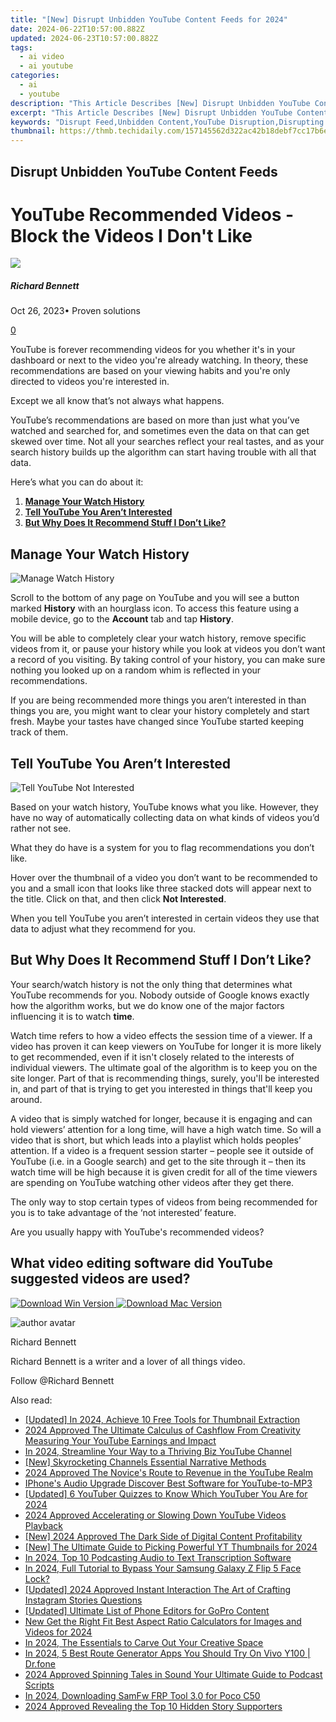 ```yaml
---
title: "[New] Disrupt Unbidden YouTube Content Feeds for 2024"
date: 2024-06-22T10:57:00.882Z
updated: 2024-06-23T10:57:00.882Z
tags:
  - ai video
  - ai youtube
categories:
  - ai
  - youtube
description: "This Article Describes [New] Disrupt Unbidden YouTube Content Feeds for 2024"
excerpt: "This Article Describes [New] Disrupt Unbidden YouTube Content Feeds for 2024"
keywords: "Disrupt Feed,Unbidden Content,YouTube Disruption,Disrupting Ads,YouTube Feedblock,Unrequested YouTube,YouTube Anomalies"
thumbnail: https://thmb.techidaily.com/157145562d322ac42b18debf7cc17b6e328143a79a361dfc0ab65e3b0afbaf26.jpg
---
```


## Disrupt Unbidden YouTube Content Feeds

# YouTube Recommended Videos - Block the Videos I Don't Like

![](https://images.wondershare.com/filmora/article-images/richard-bennett.jpg)

##### Richard Bennett

 Oct 26, 2023• Proven solutions

[0](#commentsBoxSeoTemplate)

YouTube is forever recommending videos for you whether it's in your dashboard or next to the video you're already watching. In theory, these recommendations are based on your viewing habits and you're only directed to videos you're interested in.

Except we all know that’s not always what happens.

YouTube’s recommendations are based on more than just what you’ve watched and searched for, and sometimes even the data on that can get skewed over time. Not all your searches reflect your real tastes, and as your search history builds up the algorithm can start having trouble with all that data.

Here’s what you can do about it:

1. [**Manage Your Watch History**](#manage)
2. [**Tell YouTube You Aren’t Interested**](#notinterested)
3. [**But Why Does It Recommend Stuff I Don’t Like?**](#butwhy)

## Manage Your Watch History

![Manage Watch History](https://images.wondershare.com/filmora/article-images/manage-watch-history.jpg)

Scroll to the bottom of any page on YouTube and you will see a button marked **History** with an hourglass icon. To access this feature using a mobile device, go to the **Account** tab and tap **History**.

You will be able to completely clear your watch history, remove specific videos from it, or pause your history while you look at videos you don’t want a record of you visiting. By taking control of your history, you can make sure nothing you looked up on a random whim is reflected in your recommendations.

If you are being recommended more things you aren’t interested in than things you are, you might want to clear your history completely and start fresh. Maybe your tastes have changed since YouTube started keeping track of them.

## Tell YouTube You Aren’t Interested

![Tell YouTube Not Interested](https://images.wondershare.com/filmora/article-images/tell-youtube-not-interested.jpg)

Based on your watch history, YouTube knows what you like. However, they have no way of automatically collecting data on what kinds of videos you’d rather not see.

What they do have is a system for you to flag recommendations you don’t like.

Hover over the thumbnail of a video you don’t want to be recommended to you and a small icon that looks like three stacked dots will appear next to the title. Click on that, and then click **Not Interested**.

When you tell YouTube you aren’t interested in certain videos they use that data to adjust what they recommend for you.

## But Why Does It Recommend Stuff I Don’t Like?

Your search/watch history is not the only thing that determines what YouTube recommends for you. Nobody outside of Google knows exactly how the algorithm works, but we do know one of the major factors influencing it is to watch **time**.

Watch time refers to how a video effects the session time of a viewer. If a video has proven it can keep viewers on YouTube for longer it is more likely to get recommended, even if it isn't closely related to the interests of individual viewers. The ultimate goal of the algorithm is to keep you on the site longer. Part of that is recommending things, surely, you'll be interested in, and part of that is trying to get you interested in things that'll keep you around.

  A video that is simply watched for longer, because it is engaging and can hold viewers’ attention for a long time, will have a high watch time. So will a video that is short, but which leads into a playlist which holds peoples’ attention. If a video is a frequent session starter – people see it outside of YouTube (i.e. in a Google search) and get to the site through it – then its watch time will be high because it is given credit for all of the time viewers are spending on YouTube watching other videos after they get there.

The only way to stop certain types of videos from being recommended for you is to take advantage of the ‘not interested’ feature.

 Are you usually happy with YouTube's recommended videos?

## What video editing software did YouTube suggested videos are used?

[![Download Win Version](https://images.wondershare.com/filmora/guide/download-btn-win.jpg) ](https://tools.techidaily.com/wondershare/filmora/download/) [![Download Mac Version](https://images.wondershare.com/filmora/guide/download-btn-mac.jpg) ](https://tools.techidaily.com/wondershare/filmora/download/)

![author avatar](https://images.wondershare.com/filmora/article-images/richard-bennett.jpg)

Richard Bennett

Richard Bennett is a writer and a lover of all things video.

Follow @Richard Bennett


<ins class="adsbygoogle"
     style="display:block"
     data-ad-format="autorelaxed"
     data-ad-client="ca-pub-7571918770474297"
     data-ad-slot="1223367746"></ins>



<ins class="adsbygoogle"
     style="display:block"
     data-ad-client="ca-pub-7571918770474297"
     data-ad-slot="8358498916"
     data-ad-format="auto"
     data-full-width-responsive="true"></ins>

<span class="atpl-alsoreadstyle">Also read:</span>
<div><ul>
<li><a href="https://youtube-zero.techidaily.com/ed-in-2024-achieve-10-free-tools-for-thumbnail-extraction/"><u>[Updated] In 2024, Achieve 10 Free Tools for Thumbnail Extraction</u></a></li>
<li><a href="https://youtube-zero.techidaily.com/approved-the-ultimate-calculus-of-cashflow-from-creativity-measuring-your-youtube-earnings-and-impact/"><u>2024 Approved  The Ultimate Calculus of Cashflow From Creativity  Measuring Your YouTube Earnings and Impact</u></a></li>
<li><a href="https://youtube-zero.techidaily.com/24-streamline-your-way-to-a-thriving-biz-youtube-channel/"><u>In 2024, Streamline Your Way to a Thriving Biz YouTube Channel</u></a></li>
<li><a href="https://youtube-zero.techidaily.com/kyrocketing-channels-essential-narrative-methods/"><u>[New] Skyrocketing Channels  Essential Narrative Methods</u></a></li>
<li><a href="https://youtube-zero.techidaily.com/approved-the-novices-route-to-revenue-in-the-youtube-realm/"><u>2024 Approved  The Novice's Route to Revenue in the YouTube Realm</u></a></li>
<li><a href="https://youtube-zero.techidaily.com/es-audio-upgrade-discover-best-software-for-youtube-to-mp3/"><u>IPhone's Audio Upgrade  Discover Best Software for YouTube-to-MP3</u></a></li>
<li><a href="https://youtube-zero.techidaily.com/ed-6-youtuber-quizzes-to-know-which-youtuber-you-are-for-2024/"><u>[Updated] 6 YouTuber Quizzes to Know Which YouTuber You Are for 2024</u></a></li>
<li><a href="https://youtube-zero.techidaily.com/approved-accelerating-or-slowing-down-youtube-videos-playback/"><u>2024 Approved  Accelerating or Slowing Down YouTube Videos Playback</u></a></li>
<li><a href="https://youtube-zero.techidaily.com/024-approved-the-dark-side-of-digital-content-profitability/"><u>[New] 2024 Approved  The Dark Side of Digital Content Profitability</u></a></li>
<li><a href="https://youtube-zero.techidaily.com/he-ultimate-guide-to-picking-powerful-yt-thumbnails-for-2024/"><u>[New] The Ultimate Guide to Picking Powerful YT Thumbnails for 2024</u></a></li>
<li><a href="https://voice-adjusting.techidaily.com/in-2024-top-10-podcasting-audio-to-text-transcription-software/"><u>In 2024, Top 10 Podcasting Audio to Text Transcription Software</u></a></li>
<li><a href="https://android-unlock.techidaily.com/in-2024-full-tutorial-to-bypass-your-samsung-galaxy-z-flip-5-face-lock-by-drfone-android/"><u>In 2024, Full Tutorial to Bypass Your Samsung Galaxy Z Flip 5 Face Lock?</u></a></li>
<li><a href="https://instagram-clips.techidaily.com/updated-2024-approved-instant-interaction-the-art-of-crafting-instagram-stories-questions/"><u>[Updated] 2024 Approved  Instant Interaction  The Art of Crafting Instagram Stories Questions</u></a></li>
<li><a href="https://some-approaches.techidaily.com/updated-ultimate-list-of-phone-editors-for-gopro-content/"><u>[Updated] Ultimate List of Phone Editors for GoPro Content</u></a></li>
<li><a href="https://ai-video-apps.techidaily.com/new-get-the-right-fit-best-aspect-ratio-calculators-for-images-and-videos-for-2024/"><u>New Get the Right Fit Best Aspect Ratio Calculators for Images and Videos for 2024</u></a></li>
<li><a href="https://youtube-stream.techidaily.com/in-2024-the-essentials-to-carve-out-your-creative-space/"><u>In 2024, The Essentials to Carve Out Your Creative Space</u></a></li>
<li><a href="https://fake-location.techidaily.com/in-2024-5-best-route-generator-apps-you-should-try-on-vivo-y100-drfone-by-drfone-virtual-android/"><u>In 2024, 5 Best Route Generator Apps You Should Try On Vivo Y100 | Dr.fone</u></a></li>
<li><a href="https://extra-support.techidaily.com/2024-approved-spinning-tales-in-sound-your-ultimate-guide-to-podcast-scripts/"><u>2024 Approved  Spinning Tales in Sound  Your Ultimate Guide to Podcast Scripts</u></a></li>
<li><a href="https://easy-unlock-android.techidaily.com/in-2024-downloading-samfw-frp-tool-30-for-poco-c50-by-drfone-android/"><u>In 2024, Downloading SamFw FRP Tool 3.0 for Poco C50</u></a></li>
<li><a href="https://instagram-video-recordings.techidaily.com/2024-approved-revealing-the-top-10-hidden-story-supporters/"><u>2024 Approved  Revealing the Top 10 Hidden Story Supporters</u></a></li>
</ul></div>
